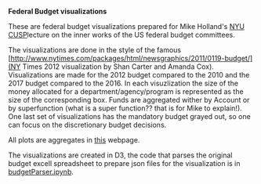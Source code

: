 **Federal Budget visualizations**

These are federal budget visualizations prepared for Mike Holland's [NYU CUSP](http://cusp.nyu.edu/)lecture on the inner works of the US federal budget committees.

The visualizations are done in the style of the famous [http://www.nytimes.com/packages/html/newsgraphics/2011/0119-budget/](NY Times 2012 visualization by Shan Carter and Amanda Cox).
Visualizations are made for the 2012 budget compared to the 2010 and the 2017 budget compared to the 2016. 
In each visuzlization the size of the money allocated for a department/agency/program is represented as the size of the corresponding box. 
Funds are aggregated wither by Account or by superfunction (what is a super function?? that is for Mike to explain!).
One last set of visualizations has the mandatory budget grayed out, so one can focus on the discretionary budget decisions. 

All plots are aggregates in [this](http://cosmo.nyu.edu/~fb55/budgetTree/) webpage.

The visualizations are created in D3, the code that parses the original budget excell spreadsheet to prepare json files for the visualization is in [budgetParser.ipynb](budgetParser.ipynb).

